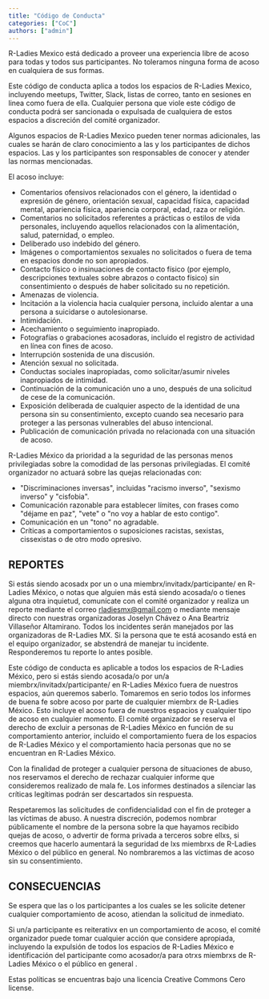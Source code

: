 ```yaml
---
title: "Código de Conducta"
categories: ["CoC"]
authors: ["admin"]
---
```


R-Ladies Mexico está dedicado a proveer una experiencia libre de acoso para todas y todos sus participantes. No toleramos ninguna forma de acoso en cualquiera de sus formas.

Este código de conducta aplica a todos los espacios de R-Ladies Mexico, incluyendo meetups, Twitter, Slack, listas de correo, tanto en sesiones en linea como fuera de ella. Cualquier persona que viole este código de conducta podrá ser sancionada o expulsada de cualquiera de estos espacios a discreción del comité organizador. 

Algunos espacios de R-Ladies Mexico pueden tener normas adicionales, las cuales se harán de claro conocimiento a las y los participantes de dichos espacios. Las y los participantes son responsables de conocer y atender las normas mencionadas.

El acoso incluye:

- Comentarios ofensivos relacionados con el género, la identidad o expresión de género, orientación sexual, capacidad física, capacidad mental, apariencia física, apariencia corporal, edad, raza or religión.
- Comentarios no solicitados referentes a prácticas o estilos de vida personales, incluyendo aquellos relacionados con la alimentación, salud, paternidad, o empleo. 
- Deliberado uso indebido del género.
- Imágenes o comportamientos sexuales no solicitados o fuera de tema en espacios donde no son apropiados.
- Contacto físico o insinuaciones de contacto físico (por ejemplo, descripciones textuales sobre abrazos o contacto físico) sin consentimiento o después de haber solicitado su no repetición.
- Amenazas de violencia.
- Incitación a la violencia hacia cualquier persona, incluido alentar a una persona a suicidarse o autolesionarse.
- Intimidación.
- Acechamiento o seguimiento inapropiado.
- Fotografías o grabaciones acosadoras, incluido el registro de actividad en línea con fines de acoso.
- Interrupción sostenida de una discusión.
- Atención sexual no solicitada.
- Conductas sociales inapropiadas, como solicitar/asumir niveles inapropiados de intimidad.
- Continuación de la comunicación uno a uno, después de una solicitud de cese de la comunicación.
- Exposición deliberada de cualquier aspecto de la identidad de una persona sin su consentimiento, excepto cuando sea necesario para proteger a las personas vulnerables del abuso intencional.
- Publicación de comunicación privada no relacionada con una situación de acoso.

R-Ladies México da prioridad a la seguridad de las personas menos privilegiadas sobre la comodidad de las personas privilegiadas. El comité organizador no actuará sobre las quejas relacionadas con:

- "Discriminaciones inversas", incluidas "racismo inverso", "sexismo inverso" y "cisfobia".
- Comunicación razonable para establecer límites, con frases como "déjame en paz", "vete" o "no voy a hablar de esto contigo".
- Comunicación en un "tono" no agradable.
- Críticas a comportamientos o suposiciones racistas, sexistas, cissexistas o de otro modo opresivo.

## REPORTES

Si estás siendo acosadx por un o una miembrx/invitadx/participante/ en R-Ladies México, o notas que alguien más está siendo acosada/o o tienes alguna otra inquietud, comunícate con el comité organizador y realiza un reporte mediante el correo rladiesmx@gmail.com o mediante mensaje directo con nuestras organizadoras Joselyn Chávez o Ana Beartriz Villaseñor Altamirano. Todos los incidentes serán manejados por las organizadoras de R-Ladies MX. Si la persona que te está acosando está en el equipo organizador, se abstendrá de manejar tu incidente. Responderemos tu reporte lo antes posible.

Este código de conducta es aplicable a todos los espacios de R-Ladies México, pero si estás siendo acosada/o por un/a miembrx/invitadx/participante/ en R-Ladies México fuera de nuestros espacios, aún queremos saberlo. Tomaremos en serio todos los informes de buena fe sobre acoso por parte de cualquier miembrx de R-Ladies México. Esto incluye el acoso fuera de nuestros espacios y cualquier tipo de acoso en cualquier momento. El comité organizador se reserva el derecho de excluir a personas de R-Ladies México en función de su comportamiento anterior, incluido el comportamiento fuera de los espacios de R-Ladies México y el comportamiento hacia personas que no se encuentran en R-Ladies México.

Con la finalidad de proteger a cualquier persona de situaciones de abuso, nos reservamos el derecho de rechazar cualquier informe que consideremos realizado de mala fe. Los informes destinados a silenciar las críticas legítimas podrán ser descartados sin respuesta.

Respetaremos las solicitudes de confidencialidad con el fin de proteger a las víctimas de abuso. A nuestra discreción, podemos nombrar públicamente el nombre de la persona sobre la que hayamos recibido quejas de acoso, o advertir de forma privada a terceros sobre ellxs, si creemos que hacerlo aumentará la seguridad de lxs miembrxs de R-Ladies México o del público en general. No nombraremos a las víctimas de acoso sin su consentimiento.


## CONSECUENCIAS

Se espera que las o los participantes a los cuales se les solicite detener cualquier comportamiento de acoso, atiendan la solicitud de inmediato.

Si un/a participante es reiterativx en un comportamiento de acoso, el comité organizador puede tomar cualquier acción que considere apropiada, incluyendo la expulsión de todos los espacios de R-Ladies México e identificación del participante como acosador/a para otrxs miembrxs de R-Ladies México o el público en general .

Estas políticas se encuentras bajo una licencia Creative Commons Cero license.


